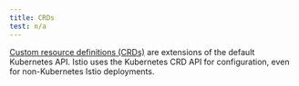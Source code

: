 ```yaml
---
title: CRDs
test: n/a
---
```


[Custom resource definitions (CRDs)](https://kubernetes.io/ko/docs/concepts/extend-kubernetes/api-extension/custom-resources/)
are extensions of the default Kubernetes API. Istio uses the Kubernetes CRD API for
configuration, even for non-Kubernetes Istio deployments.
